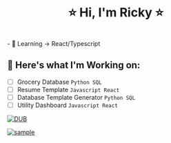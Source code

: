 <body>
  
  <h1 align="center"> ⭐ Hi, I'm Ricky ⭐ </h1>
  
  <br>
  - 🌱 Learning -> React/Typescript
  <br>

  ## 🔭 Here's what I'm Working on:

  - [ ] Grocery Database `Python SQL` 
  - [ ] Resume Template `Javascript React`
  - [ ] Database Template Generator `Python SQL`
  - [ ] Utility Dashboard `Javascript React`
    
  [![DUB](https://img.shields.io/dub/l/vibe-d.svg)](./LICENSE.md)

  [![sample](https:///raster.shields.io/badge/my-resume-success.svg)](https://github.com/rickyg365/rickyg365)

</body>
